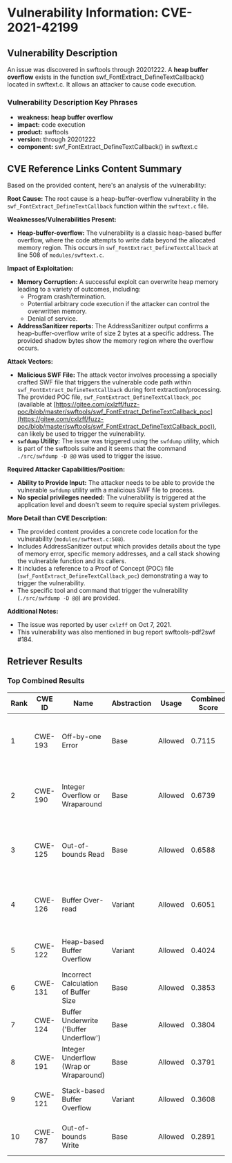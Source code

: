# Vulnerability Information: CVE-2021-42199

## Vulnerability Description
An issue was discovered in swftools through 20201222. A **heap buffer overflow** exists in the function swf_FontExtract_DefineTextCallback() located in swftext.c. It allows an attacker to cause code execution.

### Vulnerability Description Key Phrases
- **weakness:** **heap buffer overflow**
- **impact:** code execution
- **product:** swftools
- **version:** through 20201222
- **component:** swf_FontExtract_DefineTextCallback() in swftext.c

## CVE Reference Links Content Summary
Based on the provided content, here's an analysis of the vulnerability:

**Root Cause:**
The root cause is a heap-buffer-overflow vulnerability in the `swf_FontExtract_DefineTextCallback` function within the `swftext.c` file.

**Weaknesses/Vulnerabilities Present:**
- **Heap-buffer-overflow:** The vulnerability is a classic heap-based buffer overflow, where the code attempts to write data beyond the allocated memory region. This occurs in `swf_FontExtract_DefineTextCallback` at line 508 of `modules/swftext.c`.

**Impact of Exploitation:**
- **Memory Corruption:** A successful exploit can overwrite heap memory leading to a variety of outcomes, including:
    - Program crash/termination.
    - Potential arbitrary code execution if the attacker can control the overwritten memory.
    - Denial of service.
- **AddressSanitizer reports:** The AddressSanitizer output confirms a heap-buffer-overflow write of size 2 bytes at a specific address. The provided shadow bytes show the memory region where the overflow occurs.

**Attack Vectors:**
- **Malicious SWF File:** The attack vector involves processing a specially crafted SWF file that triggers the vulnerable code path within `swf_FontExtract_DefineTextCallback` during font extraction/processing. The provided POC file, `swf_FontExtract_DefineTextCallback_poc` (available at [https://gitee.com/cxlzff/fuzz-poc/blob/master/swftools/swf_FontExtract_DefineTextCallback_poc](https://gitee.com/cxlzff/fuzz-poc/blob/master/swftools/swf_FontExtract_DefineTextCallback_poc)), can likely be used to trigger the vulnerability.
- **`swfdump` Utility:** The issue was triggered using the `swfdump` utility, which is part of the swftools suite and it seems that the command ` ./src/swfdump -D @@` was used to trigger the issue.

**Required Attacker Capabilities/Position:**
- **Ability to Provide Input:** The attacker needs to be able to provide the vulnerable `swfdump` utility with a malicious SWF file to process.
- **No special privileges needed:** The vulnerability is triggered at the application level and doesn't seem to require special system privileges.

**More Detail than CVE Description:**
- The provided content provides a concrete code location for the vulnerability (`modules/swftext.c:508`).
- Includes AddressSanitizer output which provides details about the type of memory error, specific memory addresses, and a call stack showing the vulnerable function and its callers.
- It includes a reference to a Proof of Concept (POC) file (`swf_FontExtract_DefineTextCallback_poc`) demonstrating a way to trigger the vulnerability.
- The specific tool and command that trigger the vulnerability (`./src/swfdump -D @@`) are provided.

**Additional Notes:**

- The issue was reported by user `cxlzff` on Oct 7, 2021.
- This vulnerability was also mentioned in bug report swftools-pdf2swf #184.

## Retriever Results

### Top Combined Results

| Rank | CWE ID | Name | Abstraction | Usage | Combined Score | Retrievers | Individual Scores |
|------|--------|------|-------------|-------|---------------|------------|-------------------|
| 1 | CWE-193 | Off-by-one Error | Base | Allowed | 0.7115 | dense, sparse, graph | dense: 0.568, sparse: 0.172, graph: 0.919 |
| 2 | CWE-190 | Integer Overflow or Wraparound | Base | Allowed | 0.6739 | dense, sparse, graph | dense: 0.605, sparse: 0.181, graph: 0.749 |
| 3 | CWE-125 | Out-of-bounds Read | Base | Allowed | 0.6588 | dense, sparse, graph | dense: 0.614, sparse: 0.178, graph: 0.697 |
| 4 | CWE-126 | Buffer Over-read | Variant | Allowed | 0.6051 | dense, sparse, graph | dense: 0.602, sparse: 0.171, graph: 0.717 |
| 5 | CWE-122 | Heap-based Buffer Overflow | Variant | Allowed | 0.4024 | dense, sparse | dense: 0.640, sparse: 0.202 |
| 6 | CWE-131 | Incorrect Calculation of Buffer Size | Base | Allowed | 0.3853 | dense, sparse | dense: 0.590, sparse: 0.158 |
| 7 | CWE-124 | Buffer Underwrite ('Buffer Underflow') | Base | Allowed | 0.3804 | dense, sparse | dense: 0.590, sparse: 0.148 |
| 8 | CWE-191 | Integer Underflow (Wrap or Wraparound) | Base | Allowed | 0.3791 | dense, sparse | dense: 0.576, sparse: 0.159 |
| 9 | CWE-121 | Stack-based Buffer Overflow | Variant | Allowed | 0.3608 | dense, sparse | dense: 0.598, sparse: 0.160 |
| 10 | CWE-787 | Out-of-bounds Write | Base | Allowed | 0.2891 | sparse, graph | sparse: 0.148, graph: 0.571 |

